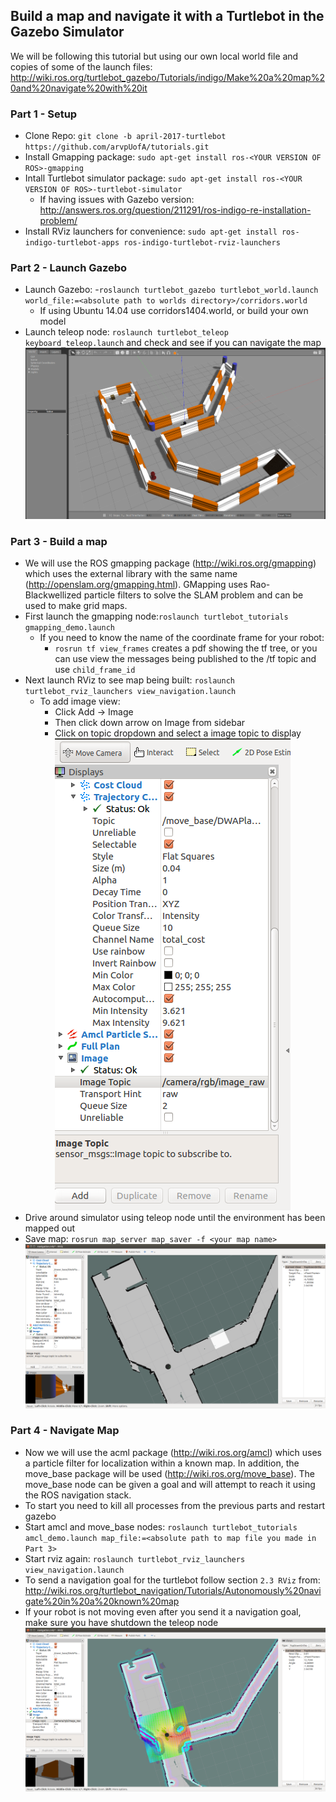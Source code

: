 ## Build a map and navigate it with a Turtlebot in the Gazebo Simulator

We will be following this tutorial but using our own local world file and copies of some of the launch files: http://wiki.ros.org/turtlebot_gazebo/Tutorials/indigo/Make%20a%20map%20and%20navigate%20with%20it

### Part 1 - Setup
- Clone Repo: `git clone -b april-2017-turtlebot https://github.com/arvpUofA/tutorials.git`
- Install Gmapping package: `sudo apt-get install ros-<YOUR VERSION OF ROS>-gmapping`
- Intall Turtlebot simulator package: `sudo apt-get install ros-<YOUR VERSION OF ROS>-turtlebot-simulator`
  - If having issues with Gazebo version: http://answers.ros.org/question/211291/ros-indigo-re-installation-problem/
- Install RViz launchers for convenience: `sudo apt-get install ros-indigo-turtlebot-apps ros-indigo-turtlebot-rviz-launchers`

### Part 2 - Launch Gazebo
- Launch Gazebo:
  -`roslaunch turtlebot_gazebo turtlebot_world.launch world_file:=<absolute path to worlds directory>/corridors.world`
  - If using Ubuntu 14.04 use corridors1404.world, or build your own model
- Launch teleop node: `roslaunch turtlebot_teleop keyboard_teleop.launch` and check and see if you can navigate the map
![Alt text](turtlebot_tutorials/pictures/gazebo_bringup.png?raw=true "Gazebo turtlebot bringup")

### Part 3 - Build a map
- We will use the ROS gmapping package (http://wiki.ros.org/gmapping) which uses the external library with the same name (http://openslam.org/gmapping.html). GMapping uses Rao-Blackwellized particle filters to solve the SLAM problem and can be used to make grid maps.
- First launch the gmapping node:`roslaunch turtlebot_tutorials gmapping_demo.launch`
  - If you need to know the name of the coordinate frame for your robot:
    - `rosrun tf view_frames` creates a pdf showing the tf tree, or you can use view the messages being published to the /tf topic and use `child_frame_id`
- Next launch RViz to see map being built: `roslaunch turtlebot_rviz_launchers view_navigation.launch`
  - To add image view:
      - Click Add -> Image 
      - Then click down arrow on Image from sidebar
      - Click on topic dropdown and select a image topic to display
![Alt text](turtlebot_tutorials/pictures/rviz1.png?raw=true "Rviz image view help")
- Drive around simulator using teleop node until the environment has been mapped out
- Save map: `rosrun map_server map_saver -f <your map name>`
![Alt text](turtlebot_tutorials/pictures/rviz2.png?raw=true "Rviz mapping visualization")

### Part 4 - Navigate Map
- Now we will use the acml package (http://wiki.ros.org/amcl) which uses a particle filter for localization within a known map. In addition, the move_base package will be used (http://wiki.ros.org/move_base). The move_base node can be given a goal and will attempt to reach it using the ROS navigation stack. 
- To start you need to kill all processes from the previous parts and restart gazebo 
- Start amcl and move_base nodes: `roslaunch turtlebot_tutorials amcl_demo.launch map_file:=<absolute path to map file you made in Part 3>`
- Start rviz again: `roslaunch turtlebot_rviz_launchers view_navigation.launch`
- To send a navigation goal for the turtlebot follow section `2.3 RViz` from: http://wiki.ros.org/turtlebot_navigation/Tutorials/Autonomously%20navigate%20in%20a%20known%20map
- If your robot is not moving even after you send it a navigation goal, make sure you have shutdown the teleop node
![Alt text](turtlebot_tutorials/pictures/rviz3.png?raw=true "Rviz acml in action")
